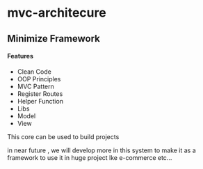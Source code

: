 <h1>mvc-architecure</h1>

<h2>Minimize Framework</h2>

<h4>Features</h4>
<ul>
  <li>Clean Code</li>
  <li>OOP Principles</li>
  <li>MVC Pattern</li>
  <li>Register Routes</li>
  <li>Helper Function</li>
  <li>Libs</li>
  <li>Model</li>
  <li>View</li>
</ul>

This core can be used to build projects 

<p>in near future , we will develop more in this system to make it as a framework to use it in huge project lke e-commerce etc...</p>
